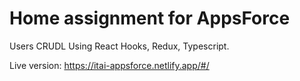 # Home assignment for AppsForce

Users CRUDL Using React Hooks, Redux, Typescript.

Live version: https://itai-appsforce.netlify.app/#/
